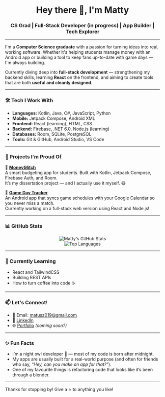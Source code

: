 <h1 align="center">Hey there 👋, I'm Matty</h1>
<h3 align="center">CS Grad | Full-Stack Developer (in progress) | App Builder | Tech Explorer</h3>

---

I'm a **Computer Science graduate** with a passion for turning ideas into real, working software. Whether it's helping students manage money with an Android app or building a tool to keep fans up-to-date with game days — I'm always building.

Currently diving deep into **full-stack development** — strengthening my backend skills, learning **React** on the frontend, and aiming to create tools that are both **useful and cleanly designed**.

---

### 🛠️ Tech I Work With

- **Languages:** Kotlin, Java, C#, JavaScript, Python  
- **Mobile:** Jetpack Compose, Android XML  
- **Frontend:** React (learning), HTML, CSS  
- **Backend:** Firebase, .NET 6.0, Node.js (learning)  
- **Databases:** Room, SQLite, PostgreSQL  
- **Tools:** Git & GitHub, Android Studio, VS Code  

---

### 🚀 Projects I'm Proud Of

💸 [**MoneyGlitch**](https://github.com/matusz019/Money-Glitch)  
A smart budgeting app for students. Built with Kotlin, Jetpack Compose, Firebase Auth, and Room.  
It’s my dissertation project — and I actually use it myself. 😄  

📅 [**Game Day Tracker**](https://github.com/matusz019/GameDayTracker)  
An Android app that syncs game schedules with your Google Calendar so you never miss a match.  
Currently working on a full-stack web version using React and Node.js!

---

### 📊 GitHub Stats

<p align="center">
  <img src="https://github-readme-stats.vercel.app/api?username=matusz019&show_icons=true&theme=radical" alt="Matty's GitHub Stats" />
  <br/>
  <img src="https://github-readme-stats.vercel.app/api/top-langs/?username=matusz019&layout=compact&theme=radical" alt="Top Languages" />
</p>

---

### 🌱 Currently Learning

- React and TailwindCSS  
- Building REST APIs  
- How to turn coffee into code ☕  

---

### 📫 Let's Connect!

- 📧 Email: [matusz019@gmail.com](mailto:matusz019@gmail.com)  
- 💼 [LinkedIn](www.linkedin.com/in/mateusz-chetkowski) 
- 🌐 [Portfolio](https://your-portfolio-link.com) *(coming soon?)*

---

### ✨ Fun Facts

- I’m a night owl developer 🦉 — most of my code is born after midnight.
- My apps are usually built for a real-world purpose (and often for friends who say, *“Hey, can you make an app for that?”*).
- One of my favourite things is refactoring code that looks like it’s been through a blender.

---

Thanks for stopping by! Give a ⭐ to anything you like!
